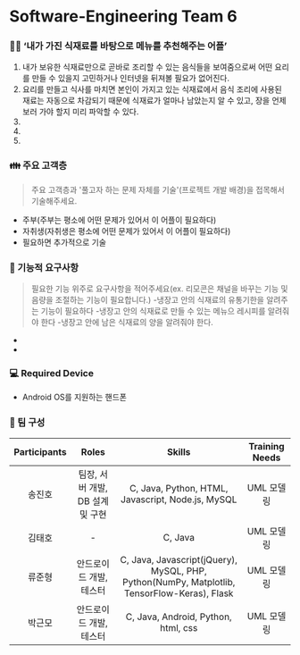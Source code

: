 # Software-Engineering Team 6

### 👨‍💻 ‘내가 가진 식재료를 바탕으로 메뉴를 추천해주는 어플’
1. 내가 보유한 식재료만으로 곧바로 조리할 수 있는 음식들을 보여줌으로써 어떤 요리를 만들 수 있을지 고민하거나 인터넷을 뒤져볼 필요가 없어진다.
2. 요리를 만들고 식사를 마치면 본인이 가지고 있는 식재료에서 음식 조리에 사용된 재료는 자동으로 차감되기 때문에 식재료가 얼마나 남았는지 알 수 있고, 장을 언제 보러 가야 할지 미리 파악할 수 있다.
3.
4.
5.

### 👪 주요 고객층
> 주요 고객층과 '풀고자 하는 문제 자체를 기술'(프로젝트 개발 배경)을 접목해서 기술해주세요.
- 주부(주부는 평소에 어떤 문제가 있어서 이 어플이 필요하다)
- 자취생(자취생은 평소에 어떤 문제가 있어서 이 어플이 필요하다)
- 필요하면 추가적으로 기술

### 🎯 기능적 요구사항
> 필요한 기능 위주로 요구사항을 적어주세요(ex. 리모콘은 채널을 바꾸는 기능 및 음량을 조절하는 기능이 필요합니다.)
-냉장고 안의 식재료의 유통기한을 알려주는 기능이 필요하다
-냉장고 안의 식재료로 만들 수 있는 메뉴으 레시피를 알려줘야 한다
-냉장고 안에 남은 식재료의 양을 알려줘야 한다.
-
-

### 💻 Required Device
- Android OS를 지원하는 핸드폰

### 🤝 팀 구성
| Participants | Roles | Skills | Training Needs |
|:------------:|:----:|:------:|:--------------:|
| 송진호 | 팀장, 서버 개발, DB 설계 및 구현 | C, Java, Python, HTML, Javascript, Node.js, MySQL | UML 모델링 |
| 김태호 | - | C, Java | UML 모델링 |
| 류준형 | 안드로이드 개발, 테스터 | C, Java, Javascript(jQuery), MySQL, PHP, Python(NumPy, Matplotlib, TensorFlow-Keras), Flask | UML 모델링 |
| 박근모 | 안드로이드 개발, 테스터| C, Java, Android, Python, html, css | UML 모델링 |

